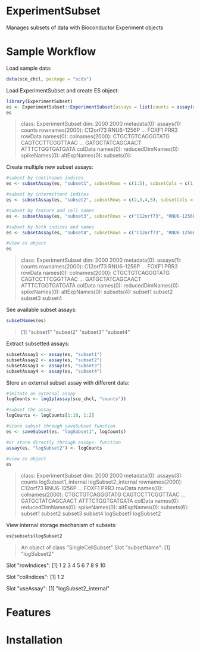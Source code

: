 # ExperimentSubset
Manages subsets of data with Bioconductor Experiment objects

# Sample Workflow
Load sample data:
```r
data(sce_chcl, package = "scds")
```

Load ExperimentSubset and create ES object:
```r
library(ExperimentSubset)
es <- ExperimentSubset::ExperimentSubset(assays = list(counts = assay(sce_chcl, "counts")))
es
```
>class: ExperimentSubset 
dim: 2000 2000 
metadata(0):
assays(1): counts
rownames(2000): C12orf73 RNU6-1256P ... FOXF1 PRR3
rowData names(0):
colnames(2000): CTGCTGTCAGGGTATG CAGTCCTTCGGTTAAC ... GATGCTATCAGCAACT ATTTCTGGTGATGATA
colData names(0):
reducedDimNames(0):
spikeNames(0):
altExpNames(0):
subsets(0): 

Create multiple new subset assays:
```r
#subset by continuous indices
es <- subsetAssay(es, "subset1", subsetRows = c(1:5), subsetCols = c(1:3))

#subset by intermittent indices
es <- subsetAssay(es, "subset2", subsetRows = c(2,3,4,5), subsetCols = c(4,5,6))

#subset by feature and cell names
es <- subsetAssay(es, "subset3", subsetRows = c("C12orf73", "RNU6-1256P", "RN7SL749P", "RNU6-157P"), subsetCols = c("CTGCTGTCAGGGTATG", "CAGTCCTTCGGTTAAC"))

#subset by both indices and names
es <- subsetAssay(es, "subset4", subsetRows = c("C12orf73", "RNU6-1256P", "RN7SL749P", "RNU6-157P"), subsetCols = c(1:10))

#view es object
es
```
>class: ExperimentSubset 
dim: 2000 2000 
metadata(0):
assays(1): counts
rownames(2000): C12orf73 RNU6-1256P ... FOXF1 PRR3
rowData names(0):
colnames(2000): CTGCTGTCAGGGTATG CAGTCCTTCGGTTAAC ... GATGCTATCAGCAACT ATTTCTGGTGATGATA
colData names(0):
reducedDimNames(0):
spikeNames(0):
altExpNames(0):
subsets(4): subset1 subset2 subset3 subset4

See available subset assays:
```r
subsetNames(es)
```
>[1] "subset1" "subset2" "subset3" "subset4"

Extract subsetted assays:
```r
subsetAssay1 <- assay(es, "subset1")
subsetAssay2 <- assay(es, "subset2")
subsetAssay3 <- assay(es, "subset3")
subsetAssay4 <- assay(es, "subset4")
```

Store an external subset assay with different data:
```r
#imitate an external assay
logCounts <- log1p(assay(sce_chcl, "counts"))

#subset the assay
logCounts <- logCounts[1:10, 1:2]

#store subset through saveSubset function
es <- saveSubset(es, "logSubset1", logCounts)

#or store directly through assay<- function
assay(es, "logSubset2") <- logCounts

#view es object
es
```
>class: ExperimentSubset 
dim: 2000 2000 
metadata(0):
assays(3): counts logSubset1_internal logSubset2_internal
rownames(2000): C12orf73 RNU6-1256P ... FOXF1 PRR3
rowData names(0):
colnames(2000): CTGCTGTCAGGGTATG CAGTCCTTCGGTTAAC ... GATGCTATCAGCAACT ATTTCTGGTGATGATA
colData names(0):
reducedDimNames(0):
spikeNames(0):
altExpNames(0):
subsets(6): subset1 subset2 subset3 subset4 logSubset1 logSubset2

View internal storage mechanism of subsets:
```r
es@subsets$logSubset2
```
>An object of class "SingleCellSubset"
Slot "subsetName":
[1] "logSubset2"

Slot "rowIndices":
 [1]  1  2  3  4  5  6  7  8  9 10

Slot "colIndices":
[1] 1 2

Slot "useAssay":
[1] "logSubset2_internal"

# Features

# Installation
